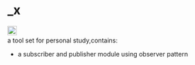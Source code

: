 # _x
<div><a href="https://travis-ci.org/xiekun1992/sub-pub"><img src="https://travis-ci.org/xiekun1992/_x.svg?branch=master" height="21"></a>&nbsp;&nbsp;</div>
a tool set for personal study,contains:
<ul>
	<li>a subscriber and publisher module using observer pattern</li>
</ul>
